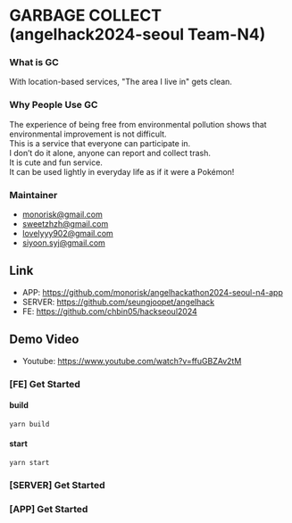 # GARBAGE COLLECT (angelhack2024-seoul Team-N4)

### What is GC
With location-based services, "The area I live in" gets clean.

### Why People Use GC
The experience of being free from environmental pollution shows that environmental improvement is not difficult.<br>
This is a service that everyone can participate in.<br>
I don’t do it alone, anyone can report and collect trash.<br>
It is cute and fun service.<br>
It can be used lightly in everyday life as if it were a Pokémon!<br>

### Maintainer
- monorisk@gmail.com
- sweetzhzh@gmail.com
- lovelyyy902@gmail.com
- siyoon.syj@gmail.com


## Link

- APP: https://github.com/monorisk/angelhackathon2024-seoul-n4-app
- SERVER: https://github.com/seungjoopet/angelhack
- FE: https://github.com/chbin05/hackseoul2024

## Demo Video

- Youtube: https://www.youtube.com/watch?v=ffuGBZAv2tM

### [FE] Get Started
#### build
```
yarn build
```

#### start
```
yarn start
```

### [SERVER] Get Started

### [APP] Get Started


